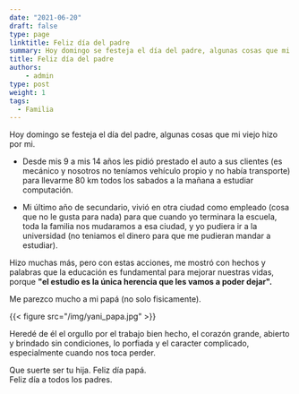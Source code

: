 ```yaml
---
date: "2021-06-20"
draft: false
type: page
linktitle: Feliz día del padre
summary: Hoy domingo se festeja el día del padre, algunas cosas que mi viejo hizo por mi.
title: Feliz día del padre
authors: 
    - admin
type: post
weight: 1
tags: 
  - Familia
---
```


Hoy domingo se festeja el día del padre, algunas cosas que mi viejo hizo por mi.

- Desde mis 9 a mis 14 años les pidió prestado el auto a sus clientes (es mecánico y nosotros no teníamos vehículo propio y no había transporte) para llevarme 80 km todos los sabados a la mañana a estudiar computación.

- Mi último año de secundario, vivió en otra ciudad como empleado (cosa que no le gusta para nada) para que cuando yo terminara la escuela, toda la familia nos mudaramos a esa ciudad, y yo pudiera ir a la universidad (no teniamos el dinero para que me pudieran mandar a estudiar).

Hizo muchas más, pero con estas acciones, me mostró con hechos y palabras que la educación es fundamental para mejorar nuestras vidas, porque **"el estudio es la única herencia que les vamos a poder dejar".**

Me parezco mucho a mi papá (no solo fisicamente). 


{{< figure src="/img/yani_papa.jpg" >}}

Heredé de él el orgullo por el trabajo bien hecho, el corazón grande, abierto y brindado sin condiciones, lo porfiada y el caracter complicado, especialmente cuando nos toca perder.


Que suerte ser tu hija. Feliz día papá.  
Feliz día a todos los padres.